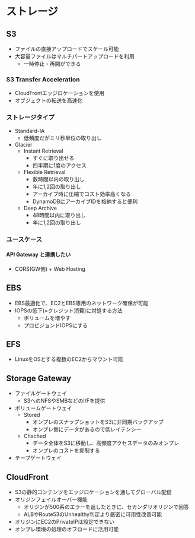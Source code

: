 # ストレージ

## S3

- ファイルの直接アップロードでスケール可能
- 大容量ファイルはマルチパートアップロードを利用
  - 一時停止・再開ができる

### S3 Transfer Acceleration

- CloudFrontエッジロケーションを使用
- オブジェクトの転送を高速化

### ストレージタイプ

- Standard-IA
  - 低頻度だがミリ秒単位の取り出し
- Glacier
  - Instant Retrieval
    - すぐに取り出せる
    - 四半期に1度のアクセス
  - Flexible Retrieval
    - 数時間以内の取り出し
    - 年に1,2回の取り出し
    - アーカイブ時に圧縮でコスト効率高くなる
    - DynamoDBにアーカイブIDを格納すると便利
  - Deep Archive
    - 48時間以内に取り出し
    - 年に1,2回の取り出し

### ユースケース

#### API Gateway と連携したい

- CORS(GW側) + Web Hosting

## EBS

- EBS最適化で、EC2とEBS専用のネットワーク確保が可能
- IOPSの低下(=クレジット消費)に対処する方法
  - ボリュームを増やす
  - プロビジョンドIOPSにする

## EFS

- LinuxをOSとする複数のEC2からマウント可能

## Storage Gateway

- ファイルゲートウェイ
  - S3へのNFSやSMBなどのI/Fを提供
- ボリュームゲートウェイ
  - Stored
    - オンプレのスナップショットをS3に非同期バックアップ
    - オンプレ側にデータがあるので低レイテンシー
  - Chached
    - データ全体をS3に移動し、高頻度アクセスデータのみオンプレ
    - オンプレのコストを抑制する
- テープゲートウェイ

## CloudFront

- S3の静的コンテンツをエッジロケーションを通してグローバル配信
- オリジンフェイルオーバー機能
  - オリジンが500系のエラーを返したときに、セカンダリオリジンで回答
  - ALBやRoute53のUnhealthy判定より厳密に可用性改善可能
- オリジンにEC2のPrivateIPは設定できない
- オンプレ環境の処理のオフロードに活用可能
